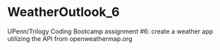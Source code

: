 # WeatherOutlook_6
UPenn/Trilogy Coding Bootcamp assignment #6: create a weather app utilizing the API from openweathermap.org
